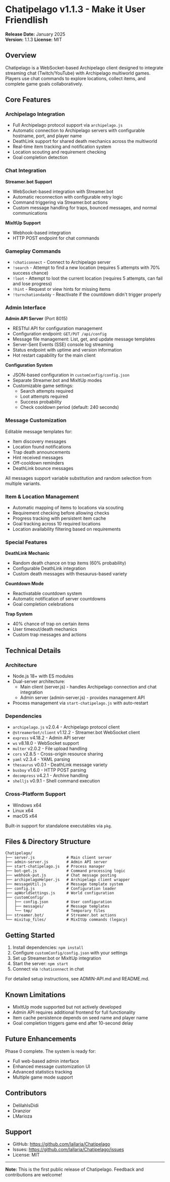 # Chatipelago v1.1.3 - Make it User Friendlish

**Release Date:** January 2025  
**Version:** 1.1.3
**License:** MIT

## Overview

Chatipelago is a WebSocket-based Archipelago client designed to integrate streaming chat (Twitch/YouTube) with Archipelago multiworld games. Players use chat commands to explore locations, collect items, and complete game goals collaboratively.

## Core Features

### Archipelago Integration
- Full Archipelago protocol support via `archipelago.js`
- Automatic connection to Archipelago servers with configurable hostname, port, and player name
- DeathLink support for shared death mechanics across the multiworld
- Real-time item tracking and notification system
- Location scouting and requirement checking
- Goal completion detection

### Chat Integration

**Streamer.bot Support**
- WebSocket-based integration with Streamer.bot
- Automatic reconnection with configurable retry logic
- Command triggering via Streamer.bot actions
- Custom message handling for traps, bounced messages, and normal communications

**MixItUp Support** 
- Webhook-based integration
- HTTP POST endpoint for chat commands

### Gameplay Commands

- `!chaticonnect` - Connect to Archipelago server
- `!search` - Attempt to find a new location (requires 5 attempts with 70% success chance)
- `!loot` - Attempt to loot the current location (requires 5 attempts, can fail and lose progress)
- `!hint` - Request or view hints for missing items
- `!turnchationdaddy` - Reactivate if the countdown didn't trigger properly

### Admin Interface

**Admin API Server** (Port 8015)
- RESTful API for configuration management
- Configuration endpoint: `GET/PUT /api/config`
- Message file management: List, get, and update message templates
- Server-Sent Events (SSE) console log streaming
- Status endpoint with uptime and version information
- Hot restart capability for the main client

**Configuration System**
- JSON-based configuration in `customConfig/config.json`
- Separate Streamer.bot and MixItUp modes
- Customizable game settings:
  - Search attempts required
  - Loot attempts required
  - Success probability
  - Check cooldown period (default: 240 seconds)

### Message Customization

Editable message templates for:
- Item discovery messages
- Location found notifications
- Trap death announcements
- Hint received messages
- Off-cooldown reminders
- DeathLink bounce messages

All messages support variable substitution and random selection from multiple variants.

### Item & Location Management

- Automatic mapping of items to locations via scouting
- Requirement checking before allowing checks
- Progress tracking with persistent item cache
- Goal tracking across 10 required locations
- Location availability filtering based on requirements

### Special Features

**DeathLink Mechanic**
- Random death chance on trap items (60% probability)
- Configurable DeathLink integration
- Custom death messages with thesaurus-based variety

**Countdown Mode**
- Reactivatable countdown system
- Automatic notification of server countdowns
- Goal completion celebrations

**Trap System**
- 40% chance of trap on certain items
- User timeout/death mechanics
- Custom trap messages and actions

## Technical Details

### Architecture
- Node.js 18+ with ES modules
- Dual-server architecture:
  - Main client (server.js) - handles Archipelago connection and chat integration
  - Admin server (admin-server.js) - provides management API
- Process management via `start-chatipelago.js` with auto-restart

### Dependencies
- `archipelago.js` v2.0.4 - Archipelago protocol client
- `@streamerbot/client` v1.12.2 - Streamer.bot WebSocket client
- `express` v4.18.2 - Admin API server
- `ws` v8.18.0 - WebSocket support
- `multer` v2.0.2 - File upload handling
- `cors` v2.8.5 - Cross-origin resource sharing
- `yaml` v2.3.4 - YAML parsing
- `thesaurus` v0.0.1 - DeathLink message variety
- `busboy` v1.6.0 - HTTP POST parsing
- `decompress` v4.2.1 - Archive handling
- `shelljs` v0.9.1 - Shell command execution

### Cross-Platform Support
- Windows x64
- Linux x64  
- macOS x64

Built-in support for standalone executables via `pkg`.

## Files & Directory Structure

```
Chatipelago/
├── server.js              # Main client server
├── admin-server.js        # Admin API server
├── start-chatipelago.js   # Process manager
├── bot-get.js             # Command processing logic
├── webhook-put.js         # Chat message posting
├── archipelagoHelper.js   # Archipelago client wrapper
├── messageUtil.js         # Message template system
├── config.js              # Configuration loader
├── apWorldSettings.js     # World configuration
├── customConfig/
│   ├── config.json        # User configuration
│   ├── messages/          # Message templates
│   └── tmp/               # Temporary files
├── streamer.bot/          # Streamer.bot actions
└── mixitup_files/         # MixItUp commands (legacy)
```

## Getting Started

1. Install dependencies: `npm install`
2. Configure `customConfig/config.json` with your settings
3. Set up Streamer.bot or MixItUp integration
4. Start the server: `npm start`
5. Connect via `!chaticonnect` in chat

For detailed setup instructions, see ADMIN-API.md and README.md.

## Known Limitations

- MixItUp mode supported but not actively developed
- Admin API requires additional frontend for full functionality
- Item cache persistence depends on seed name and player name
- Goal completion triggers game end after 10-second delay

## Future Enhancements

Phase 0 complete. The system is ready for:
- Full web-based admin interface
- Enhanced message customization UI
- Advanced statistics tracking
- Multiple game mode support

## Contributors

- DelilahIsDidi
- Dranzior  
- LMarioza

## Support

- GitHub: https://github.com/lallaria/Chatipelago
- Issues: https://github.com/lallaria/Chatipelago/issues
- License: MIT

---

**Note:** This is the first public release of Chatipelago. Feedback and contributions are welcome!

